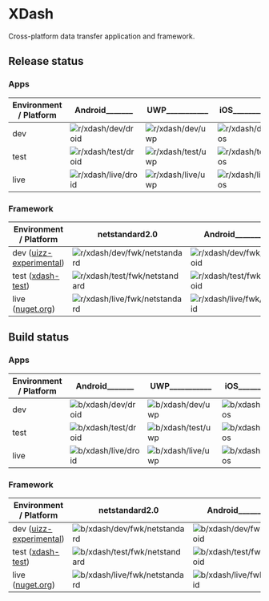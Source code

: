 # XDash
Cross-platform data transfer application and framework.

## Release status

### Apps

| Environment / Platform | Android_______                           | UWP___________                        | iOS___________                        | macOS_________                            | Linux_________                            | CLI___________                                |
|-----------------------|-------------------------------------------|---------------------------------------|---------------------------------------|-------------------------------------------|-------------------------------------------|-----------------------------------------------|
| dev                   | ![r/xdash/dev/droid][r/xdash/dev/droid]   | ![r/xdash/dev/uwp][r/xdash/dev/uwp]   | ![r/xdash/dev/ios][r/xdash/dev/ios]   | ![r/xdash/dev/macos][r/xdash/dev/macos]   | ![r/xdash/dev/linux][r/xdash/dev/linux]   | ![r/xdash/dev/netcore][r/xdash/dev/netcore]   | 
| test                  | ![r/xdash/test/droid][r/xdash/test/droid] | ![r/xdash/test/uwp][r/xdash/test/uwp] | ![r/xdash/test/ios][r/xdash/test/ios] | ![r/xdash/test/macos][r/xdash/test/macos] | ![r/xdash/test/linux][r/xdash/test/linux] | ![r/xdash/test/netcore][r/xdash/test/netcore] |
| live                  | ![r/xdash/live/droid][r/xdash/live/droid] | ![r/xdash/live/uwp][r/xdash/live/uwp] | ![r/xdash/live/ios][r/xdash/live/ios] | ![r/xdash/live/macos][r/xdash/live/macos] | ![r/xdash/live/linux][r/xdash/live/linux] | ![r/xdash/live/netcore][r/xdash/live/netcore] |

### Framework

| Environment / Platform                        | netstandard2.0                                                | Android_______                                    | UWP___________                                | iOS___________                                | macOS_________                                    | Linux_________                                    | netocre2.0____                                        |
|-----------------------------------------------|---------------------------------------------------------------|---------------------------------------------------|-----------------------------------------------|-----------------------------------------------|---------------------------------------------------|---------------------------------------------------|-------------------------------------------------------|
| dev ([uizz-experimental][uizz-experimental])  | ![r/xdash/dev/fwk/netstandard][r/xdash/dev/fwk/netstandard]   | ![r/xdash/dev/fwk/droid][r/xdash/dev/fwk/droid]   | ![r/xdash/dev/fwk/uwp][r/xdash/dev/fwk/uwp]   | ![r/xdash/dev/fwk/ios][r/xdash/dev/fwk/ios]   | ![r/xdash/dev/fwk/macos][r/xdash/dev/fwk/macos]   | ![r/xdash/dev/fwk/linux][r/xdash/dev/fwk/linux]   | ![r/xdash/dev/fwk/netcore][r/xdash/dev/fwk/netcore]   | 
| test ([xdash-test][xdash-test])               | ![r/xdash/test/fwk/netstandard][r/xdash/test/fwk/netstandard] | ![r/xdash/test/fwk/droid][r/xdash/test/fwk/droid] | ![r/xdash/test/fwk/uwp][r/xdash/test/fwk/uwp] | ![r/xdash/test/fwk/ios][r/xdash/test/fwk/ios] | ![r/xdash/test/fwk/macos][r/xdash/test/fwk/macos] | ![r/xdash/test/fwk/linux][r/xdash/test/fwk/linux] | ![r/xdash/test/fwk/netcore][r/xdash/test/fwk/netcore] |
| live ([nuget.org][nuget-org])                 | ![r/xdash/live/fwk/netstandard][r/xdash/live/fwk/netstandard] | ![r/xdash/live/fwk/droid][r/xdash/live/fwk/droid] | ![r/xdash/live/fwk/uwp][r/xdash/live/fwk/uwp] | ![r/xdash/live/fwk/ios][r/xdash/live/fwk/ios] | ![r/xdash/live/fwk/macos][r/xdash/live/fwk/macos] | ![r/xdash/live/fwk/linux][r/xdash/live/fwk/linux] | ![r/xdash/live/fwk/netcore][r/xdash/live/fwk/netcore] |

## Build status

### Apps

| Environment / Platform | Android_______                           | UWP___________                        | iOS___________                        | macOS_________                            | Linux_________                            | CLI___________                                |
|-----------------------|-------------------------------------------|---------------------------------------|---------------------------------------|-------------------------------------------|-------------------------------------------|-----------------------------------------------|
| dev                   | ![b/xdash/dev/droid][b/xdash/dev/droid]   | ![b/xdash/dev/uwp][b/xdash/dev/uwp]   | ![b/xdash/dev/ios][b/xdash/dev/ios]   | ![b/xdash/dev/macos][b/xdash/dev/macos]   | ![b/xdash/dev/linux][b/xdash/dev/linux]   | ![b/xdash/dev/netcore][b/xdash/dev/netcore]   | 
| test                  | ![b/xdash/test/droid][b/xdash/test/droid] | ![b/xdash/test/uwp][b/xdash/test/uwp] | ![b/xdash/test/ios][b/xdash/test/ios] | ![b/xdash/test/macos][b/xdash/test/macos] | ![b/xdash/test/linux][b/xdash/test/linux] | ![b/xdash/test/netcore][b/xdash/test/netcore] |
| live                  | ![b/xdash/live/droid][b/xdash/live/droid] | ![b/xdash/live/uwp][b/xdash/live/uwp] | ![b/xdash/live/ios][b/xdash/live/ios] | ![b/xdash/live/macos][b/xdash/live/macos] | ![b/xdash/live/linux][b/xdash/live/linux] | ![b/xdash/live/netcore][b/xdash/live/netcore] |

### Framework

| Environment / Platform                        | netstandard2.0                                                | Android_______                                    | UWP___________                                | iOS___________                                | macOS_________                                    | Linux_________                                    | netocre2.0____                                        |
|-----------------------------------------------|---------------------------------------------------------------|---------------------------------------------------|-----------------------------------------------|-----------------------------------------------|---------------------------------------------------|---------------------------------------------------|-------------------------------------------------------|
| dev ([uizz-experimental][uizz-experimental])  | ![b/xdash/dev/fwk/netstandard][b/xdash/dev/fwk/netstandard]   | ![b/xdash/dev/fwk/droid][b/xdash/dev/fwk/droid]   | ![b/xdash/dev/fwk/uwp][b/xdash/dev/fwk/uwp]   | ![b/xdash/dev/fwk/ios][b/xdash/dev/fwk/ios]   | ![b/xdash/dev/fwk/macos][b/xdash/dev/fwk/macos]   | ![b/xdash/dev/fwk/linux][b/xdash/dev/fwk/linux]   | ![b/xdash/dev/fwk/netcore][b/xdash/dev/fwk/netcore]   | 
| test ([xdash-test][xdash-test])               | ![b/xdash/test/fwk/netstandard][b/xdash/dev/fwk/netstandard]  | ![b/xdash/test/fwk/droid][b/xdash/test/fwk/droid] | ![b/xdash/test/fwk/uwp][b/xdash/test/fwk/uwp] | ![b/xdash/test/fwk/ios][b/xdash/test/fwk/ios] | ![b/xdash/test/fwk/macos][b/xdash/test/fwk/macos] | ![b/xdash/test/fwk/linux][b/xdash/test/fwk/linux] | ![b/xdash/test/fwk/netcore][b/xdash/test/fwk/netcore] |
| live ([nuget.org][nuget-org])                 | ![b/xdash/live/fwk/netstandard][b/xdash/dev/fwk/netstandard]  | ![b/xdash/live/fwk/droid][b/xdash/live/fwk/droid] | ![b/xdash/live/fwk/uwp][b/xdash/live/fwk/uwp] | ![b/xdash/live/fwk/ios][b/xdash/live/fwk/ios] | ![b/xdash/live/fwk/macos][b/xdash/live/fwk/macos] | ![b/xdash/live/fwk/linux][b/xdash/live/fwk/linux] | ![b/xdash/live/fwk/netcore][b/xdash/live/fwk/netcore] |

[uizz-experimental]: https://www.myget.org/F/uizz-experimental/api/v3/index.json
[xdash-test]: https://www.myget.org/F/xdash-test/api/v3/index.json
[nuget-org]: https://api.nuget.org/v3/index.json





[b/xdash/dev/droid]: https://uizz.visualstudio.com/_apis/public/build/definitions/0693d9f8-6ad5-479a-9a20-84b3ff321d32/6/badge
[b/xdash/test/droid]: https://uizz.visualstudio.com/_apis/public/build/definitions/0693d9f8-6ad5-479a-9a20-84b3ff321d32/9/badge
[b/xdash/live/droid]: https://uizz.visualstudio.com/_apis/public/build/definitions/0693d9f8-6ad5-479a-9a20-84b3ff321d32/10/badge

[b/xdash/dev/uwp]: https://uizz.visualstudio.com/_apis/public/build/definitions/0693d9f8-6ad5-479a-9a20-84b3ff321d32/8/badge
[b/xdash/test/uwp]: https://uizz.visualstudio.com/_apis/public/build/definitions/0693d9f8-6ad5-479a-9a20-84b3ff321d32/11/badge
[b/xdash/live/uwp]: https://uizz.visualstudio.com/_apis/public/build/definitions/0693d9f8-6ad5-479a-9a20-84b3ff321d32/12/badge

[b/xdash/dev/ios]: https://img.shields.io/vso/build/larsbrinkhoff/953a34b9-5966-4923-a48a-c41874cfb5f5/1.svg
[b/xdash/test/ios]: https://img.shields.io/vso/build/larsbrinkhoff/953a34b9-5966-4923-a48a-c41874cfb5f5/1.svg
[b/xdash/live/ios]: https://img.shields.io/vso/build/larsbrinkhoff/953a34b9-5966-4923-a48a-c41874cfb5f5/1.svg

[b/xdash/dev/macos]: https://img.shields.io/vso/build/larsbrinkhoff/953a34b9-5966-4923-a48a-c41874cfb5f5/1.svg
[b/xdash/test/macos]: https://img.shields.io/vso/build/larsbrinkhoff/953a34b9-5966-4923-a48a-c41874cfb5f5/1.svg
[b/xdash/live/macos]: https://img.shields.io/vso/build/larsbrinkhoff/953a34b9-5966-4923-a48a-c41874cfb5f5/1.svg

[b/xdash/dev/linux]: https://img.shields.io/vso/build/larsbrinkhoff/953a34b9-5966-4923-a48a-c41874cfb5f5/1.svg
[b/xdash/test/linux]: https://img.shields.io/vso/build/larsbrinkhoff/953a34b9-5966-4923-a48a-c41874cfb5f5/1.svg
[b/xdash/live/linux]: https://img.shields.io/vso/build/larsbrinkhoff/953a34b9-5966-4923-a48a-c41874cfb5f5/1.svg

[b/xdash/dev/netcore]: https://uizz.visualstudio.com/_apis/public/build/definitions/0693d9f8-6ad5-479a-9a20-84b3ff321d32/16/badge
[b/xdash/test/netcore]: https://img.shields.io/vso/build/larsbrinkhoff/953a34b9-5966-4923-a48a-c41874cfb5f5/1.svg
[b/xdash/live/netcore]: https://img.shields.io/vso/build/larsbrinkhoff/953a34b9-5966-4923-a48a-c41874cfb5f5/1.svg

[b/xdash/dev/fwk/netstandard]: https://uizz.visualstudio.com/_apis/public/build/definitions/0693d9f8-6ad5-479a-9a20-84b3ff321d32/13/badge
[b/xdash/test/fwk/netstandard]: https://uizz.visualstudio.com/_apis/public/build/definitions/0693d9f8-6ad5-479a-9a20-84b3ff321d32/14/badge
[b/xdash/live/fwk/netstandard]: https://uizz.visualstudio.com/_apis/public/build/definitions/0693d9f8-6ad5-479a-9a20-84b3ff321d32/15/badge
 
[b/xdash/dev/fwk/droid]: https://img.shields.io/vso/build/larsbrinkhoff/953a34b9-5966-4923-a48a-c41874cfb5f5/1.svg
[b/xdash/test/fwk/droid]: https://img.shields.io/vso/build/larsbrinkhoff/953a34b9-5966-4923-a48a-c41874cfb5f5/1.svg
[b/xdash/live/fwk/droid]: https://img.shields.io/vso/build/larsbrinkhoff/953a34b9-5966-4923-a48a-c41874cfb5f5/1.svg

[b/xdash/dev/fwk/uwp]: https://img.shields.io/vso/build/larsbrinkhoff/953a34b9-5966-4923-a48a-c41874cfb5f5/1.svg
[b/xdash/test/fwk/uwp]: https://img.shields.io/vso/build/larsbrinkhoff/953a34b9-5966-4923-a48a-c41874cfb5f5/1.svg
[b/xdash/live/fwk/uwp]: https://img.shields.io/vso/build/larsbrinkhoff/953a34b9-5966-4923-a48a-c41874cfb5f5/1.svg

[b/xdash/dev/fwk/ios]: https://img.shields.io/vso/build/larsbrinkhoff/953a34b9-5966-4923-a48a-c41874cfb5f5/1.svg
[b/xdash/test/fwk/ios]: https://img.shields.io/vso/build/larsbrinkhoff/953a34b9-5966-4923-a48a-c41874cfb5f5/1.svg
[b/xdash/live/fwk/ios]: https://img.shields.io/vso/build/larsbrinkhoff/953a34b9-5966-4923-a48a-c41874cfb5f5/1.svg

[b/xdash/dev/fwk/macos]: https://img.shields.io/vso/build/larsbrinkhoff/953a34b9-5966-4923-a48a-c41874cfb5f5/1.svg
[b/xdash/test/fwk/macos]: https://img.shields.io/vso/build/larsbrinkhoff/953a34b9-5966-4923-a48a-c41874cfb5f5/1.svg
[b/xdash/live/fwk/macos]: https://img.shields.io/vso/build/larsbrinkhoff/953a34b9-5966-4923-a48a-c41874cfb5f5/1.svg

[b/xdash/dev/fwk/linux]: https://img.shields.io/vso/build/larsbrinkhoff/953a34b9-5966-4923-a48a-c41874cfb5f5/1.svg
[b/xdash/test/fwk/linux]: https://img.shields.io/vso/build/larsbrinkhoff/953a34b9-5966-4923-a48a-c41874cfb5f5/1.svg
[b/xdash/live/fwk/linux]: https://img.shields.io/vso/build/larsbrinkhoff/953a34b9-5966-4923-a48a-c41874cfb5f5/1.svg

[b/xdash/dev/fwk/netcore]: https://img.shields.io/vso/build/larsbrinkhoff/953a34b9-5966-4923-a48a-c41874cfb5f5/1.svg
[b/xdash/test/fwk/netcore]: https://img.shields.io/vso/build/larsbrinkhoff/953a34b9-5966-4923-a48a-c41874cfb5f5/1.svg
[b/xdash/live/fwk/netcore]: https://img.shields.io/vso/build/larsbrinkhoff/953a34b9-5966-4923-a48a-c41874cfb5f5/1.svg




[r/xdash/dev/droid]: https://img.shields.io/vso/build/larsbrinkhoff/953a34b9-5966-4923-a48a-c41874cfb5f5/1.svg
[r/xdash/test/droid]: https://img.shields.io/vso/build/larsbrinkhoff/953a34b9-5966-4923-a48a-c41874cfb5f5/1.svg
[r/xdash/live/droid]: https://img.shields.io/vso/build/larsbrinkhoff/953a34b9-5966-4923-a48a-c41874cfb5f5/1.svg
 
[r/xdash/dev/uwp]: https://img.shields.io/vso/build/larsbrinkhoff/953a34b9-5966-4923-a48a-c41874cfb5f5/1.svg
[r/xdash/test/uwp]: https://img.shields.io/vso/build/larsbrinkhoff/953a34b9-5966-4923-a48a-c41874cfb5f5/1.svg
[r/xdash/live/uwp]: https://img.shields.io/vso/build/larsbrinkhoff/953a34b9-5966-4923-a48a-c41874cfb5f5/1.svg
 
[r/xdash/dev/ios]: https://img.shields.io/vso/build/larsbrinkhoff/953a34b9-5966-4923-a48a-c41874cfb5f5/1.svg
[r/xdash/test/ios]: https://img.shields.io/vso/build/larsbrinkhoff/953a34b9-5966-4923-a48a-c41874cfb5f5/1.svg
[r/xdash/live/ios]: https://img.shields.io/vso/build/larsbrinkhoff/953a34b9-5966-4923-a48a-c41874cfb5f5/1.svg
 
[r/xdash/dev/macos]: https://img.shields.io/vso/build/larsbrinkhoff/953a34b9-5966-4923-a48a-c41874cfb5f5/1.svg
[r/xdash/test/macos]: https://img.shields.io/vso/build/larsbrinkhoff/953a34b9-5966-4923-a48a-c41874cfb5f5/1.svg
[r/xdash/live/macos]: https://img.shields.io/vso/build/larsbrinkhoff/953a34b9-5966-4923-a48a-c41874cfb5f5/1.svg
 
[r/xdash/dev/linux]: https://img.shields.io/vso/build/larsbrinkhoff/953a34b9-5966-4923-a48a-c41874cfb5f5/1.svg
[r/xdash/test/linux]: https://img.shields.io/vso/build/larsbrinkhoff/953a34b9-5966-4923-a48a-c41874cfb5f5/1.svg
[r/xdash/live/linux]: https://img.shields.io/vso/build/larsbrinkhoff/953a34b9-5966-4923-a48a-c41874cfb5f5/1.svg
 
[r/xdash/dev/netcore]: https://img.shields.io/vso/build/larsbrinkhoff/953a34b9-5966-4923-a48a-c41874cfb5f5/1.svg
[r/xdash/test/netcore]: https://img.shields.io/vso/build/larsbrinkhoff/953a34b9-5966-4923-a48a-c41874cfb5f5/1.svg
[r/xdash/live/netcore]: https://img.shields.io/vso/build/larsbrinkhoff/953a34b9-5966-4923-a48a-c41874cfb5f5/1.svg

[r/xdash/dev/fwk/netstandard]: https://img.shields.io/vso/build/larsbrinkhoff/953a34b9-5966-4923-a48a-c41874cfb5f5/1.svg
[r/xdash/test/fwk/netstandard]: https://img.shields.io/vso/build/larsbrinkhoff/953a34b9-5966-4923-a48a-c41874cfb5f5/1.svg
[r/xdash/live/fwk/netstandard]: https://img.shields.io/vso/build/larsbrinkhoff/953a34b9-5966-4923-a48a-c41874cfb5f5/1.svg
 
[r/xdash/dev/fwk/droid]: https://img.shields.io/vso/build/larsbrinkhoff/953a34b9-5966-4923-a48a-c41874cfb5f5/1.svg
[r/xdash/test/fwk/droid]: https://img.shields.io/vso/build/larsbrinkhoff/953a34b9-5966-4923-a48a-c41874cfb5f5/1.svg
[r/xdash/live/fwk/droid]: https://img.shields.io/vso/build/larsbrinkhoff/953a34b9-5966-4923-a48a-c41874cfb5f5/1.svg
 
[r/xdash/dev/fwk/uwp]: https://img.shields.io/vso/build/larsbrinkhoff/953a34b9-5966-4923-a48a-c41874cfb5f5/1.svg
[r/xdash/test/fwk/uwp]: https://img.shields.io/vso/build/larsbrinkhoff/953a34b9-5966-4923-a48a-c41874cfb5f5/1.svg
[r/xdash/live/fwk/uwp]: https://img.shields.io/vso/build/larsbrinkhoff/953a34b9-5966-4923-a48a-c41874cfb5f5/1.svg
 
[r/xdash/dev/fwk/ios]: https://img.shields.io/vso/build/larsbrinkhoff/953a34b9-5966-4923-a48a-c41874cfb5f5/1.svg
[r/xdash/test/fwk/ios]: https://img.shields.io/vso/build/larsbrinkhoff/953a34b9-5966-4923-a48a-c41874cfb5f5/1.svg
[r/xdash/live/fwk/ios]: https://img.shields.io/vso/build/larsbrinkhoff/953a34b9-5966-4923-a48a-c41874cfb5f5/1.svg
 
[r/xdash/dev/fwk/macos]: https://img.shields.io/vso/build/larsbrinkhoff/953a34b9-5966-4923-a48a-c41874cfb5f5/1.svg
[r/xdash/test/fwk/macos]: https://img.shields.io/vso/build/larsbrinkhoff/953a34b9-5966-4923-a48a-c41874cfb5f5/1.svg
[r/xdash/live/fwk/macos]: https://img.shields.io/vso/build/larsbrinkhoff/953a34b9-5966-4923-a48a-c41874cfb5f5/1.svg
 
[r/xdash/dev/fwk/linux]: https://img.shields.io/vso/build/larsbrinkhoff/953a34b9-5966-4923-a48a-c41874cfb5f5/1.svg
[r/xdash/test/fwk/linux]: https://img.shields.io/vso/build/larsbrinkhoff/953a34b9-5966-4923-a48a-c41874cfb5f5/1.svg
[r/xdash/live/fwk/linux]: https://img.shields.io/vso/build/larsbrinkhoff/953a34b9-5966-4923-a48a-c41874cfb5f5/1.svg
 
[r/xdash/dev/fwk/netcore]: https://img.shields.io/vso/build/larsbrinkhoff/953a34b9-5966-4923-a48a-c41874cfb5f5/1.svg
[r/xdash/test/fwk/netcore]: https://img.shields.io/vso/build/larsbrinkhoff/953a34b9-5966-4923-a48a-c41874cfb5f5/1.svg
[r/xdash/live/fwk/netcore]: https://img.shields.io/vso/build/larsbrinkhoff/953a34b9-5966-4923-a48a-c41874cfb5f5/1.svg